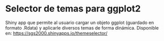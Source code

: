 # Selector de temas para ggplot2
Shiny app que permite al usuario cargar un objeto ggplot (guardado en formato .Rdata) y aplicarle diversos temas de forma dinámica. 
Disponible en:  https://sgs2000.shinyapps.io/themeselector/
